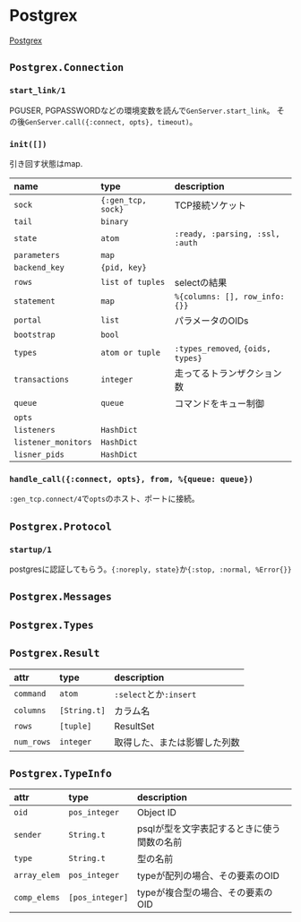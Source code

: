 # Postgrex

[Postgrex](https://github.com/ericmj/postgrex)

## `Postgrex.Connection`

### `start_link/1`

PGUSER, PGPASSWORDなどの環境変数を読んで`GenServer.start_link`。
その後`GenServer.call({:connect, opts}, timeout)`。

### `init([])`

引き回す状態はmap.

|name               |type              |description                      |
|:------------------|:-----------------|:--------------------------------|
|`sock`             |`{:gen_tcp, sock}`|TCP接続ソケット                  |
|`tail`             |`binary`          ||
|`state`            |`atom`            |`:ready, :parsing, :ssl, :auth`  |
|`parameters`       |`map`             ||
|`backend_key`      |`{pid, key}`      ||
|`rows`             |`list of tuples`  |selectの結果                     |
|`statement`        |`map`             |`%{columns: [], row_info: {}}`   |
|`portal`           |`list`            |パラメータのOIDs                 |
|`bootstrap`        |`bool`            ||
|`types`            |`atom or tuple`   |`:types_removed`, `{oids, types}`|
|`transactions`     |`integer`         |走ってるトランザクション数       |
|`queue`            |`queue`           |コマンドをキュー制御             |
|`opts`             |                  ||
|`listeners`        |`HashDict`        ||
|`listener_monitors`|`HashDict`        ||
|`lisner_pids`      |`HashDict`        ||


### `handle_call({:connect, opts}, from, %{queue: queue})`

`:gen_tcp.connect/4`で`opts`のホスト、ポートに接続。


## `Postgrex.Protocol`

### `startup/1`

postgresに認証してもらう。`{:noreply, state}`か`{:stop, :normal, %Error{}}`


## `Postgrex.Messages`


## `Postgrex.Types`


## `Postgrex.Result`

|attr      |type        |description                 |
|:---------|:-----------|:---------------------------|
|`command` |`atom`      |`:select`とか`:insert`      |
|`columns` |`[String.t]`|カラム名                    |
|`rows`    |`[tuple]`   |ResultSet                   |
|`num_rows`|`integer`   |取得した、または影響した列数|

## `Postgrex.TypeInfo`

|attr        |type           |description                               |
|:-----------|:--------------|:-----------------------------------------|
|`oid`       |`pos_integer`  |Object ID                                 |
|`sender`    |`String.t`     |psqlが型を文字表記するときに使う関数の名前|
|`type`      |`String.t`     |型の名前                                  |
|`array_elem`|`pos_integer`  |typeが配列の場合、その要素のOID           |
|`comp_elems`|`[pos_integer]`|typeが複合型の場合、その要素のOID         |
